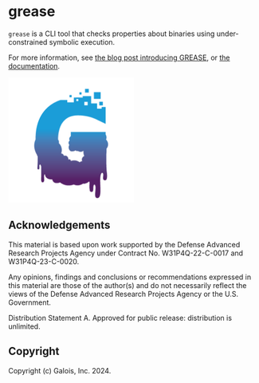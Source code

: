# grease

`grease` is a CLI tool that checks properties about binaries using under-constrained symbolic execution.

For more information, see [the blog post introducing GREASE](https://www.galois.com/articles/introducing-grease), or [the documentation](https://galoisinc.github.io/grease).

<img src="doc/logo.png" alt="GREASE logo" width="50%" />

## Acknowledgements

This material is based upon work supported by the Defense Advanced Research Projects Agency under Contract No. W31P4Q-22-C-0017 and W31P4Q-23-C-0020.

Any opinions, findings and conclusions or recommendations expressed in this material are those of the author(s) and do not necessarily reflect the views of the Defense Advanced Research Projects Agency or the U.S. Government.

Distribution Statement A. Approved for public release: distribution is unlimited.

## Copyright

Copyright (c) Galois, Inc. 2024.
